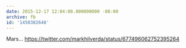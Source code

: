 ```yaml
---
date: 2015-12-17 12:04:08.000000000 -08:00
archive: fb
id: '1450382648'
---
```


Mars... https://twitter.com/markhilverda/status/677496062752395264
